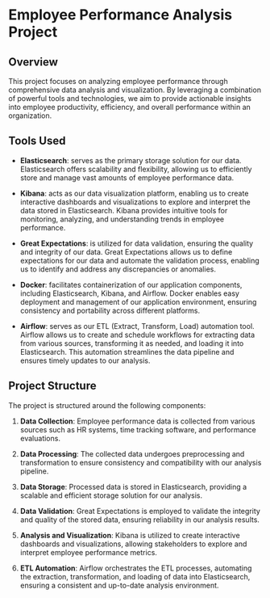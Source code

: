 # Employee Performance Analysis Project

## Overview

This project focuses on analyzing employee performance through comprehensive data analysis and visualization. By leveraging a combination of powerful tools and technologies, we aim to provide actionable insights into employee productivity, efficiency, and overall performance within an organization.

## Tools Used

- **Elasticsearch**: serves as the primary storage solution for our data. Elasticsearch offers scalability and flexibility, allowing us to efficiently store and manage vast amounts of employee performance data.

- **Kibana**: acts as our data visualization platform, enabling us to create interactive dashboards and visualizations to explore and interpret the data stored in Elasticsearch. Kibana provides intuitive tools for monitoring, analyzing, and understanding trends in employee performance.

- **Great Expectations**: is utilized for data validation, ensuring the quality and integrity of our data. Great Expectations allows us to define expectations for our data and automate the validation process, enabling us to identify and address any discrepancies or anomalies.

- **Docker**: facilitates containerization of our application components, including Elasticsearch, Kibana, and Airflow. Docker enables easy deployment and management of our application environment, ensuring consistency and portability across different platforms.

- **Airflow**: serves as our ETL (Extract, Transform, Load) automation tool. Airflow allows us to create and schedule workflows for extracting data from various sources, transforming it as needed, and loading it into Elasticsearch. This automation streamlines the data pipeline and ensures timely updates to our analysis.

## Project Structure

The project is structured around the following components:

1. **Data Collection**: Employee performance data is collected from various sources such as HR systems, time tracking software, and performance evaluations.

2. **Data Processing**: The collected data undergoes preprocessing and transformation to ensure consistency and compatibility with our analysis pipeline.

3. **Data Storage**: Processed data is stored in Elasticsearch, providing a scalable and efficient storage solution for our analysis.

4. **Data Validation**: Great Expectations is employed to validate the integrity and quality of the stored data, ensuring reliability in our analysis results.

5. **Analysis and Visualization**: Kibana is utilized to create interactive dashboards and visualizations, allowing stakeholders to explore and interpret employee performance metrics.

6. **ETL Automation**: Airflow orchestrates the ETL processes, automating the extraction, transformation, and loading of data into Elasticsearch, ensuring a consistent and up-to-date analysis environment.
